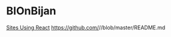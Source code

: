 # BIOnBijan
 [Sites Using React](https://en.wikipedia.org/wiki/Bijankhan_Corpus)
https://github.com/<user-name>/<repo-name>/blob/master/README.md
